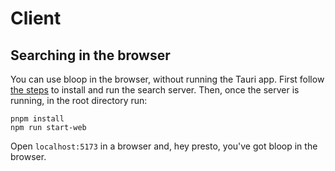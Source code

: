 # Client

## Searching in the browser

You can use bloop in the browser, without running the Tauri app. First follow [the steps]() to install and run the search server. Then, once the server is running, in the root directory run:

```
pnpm install
npm run start-web
```

Open `localhost:5173` in a browser and, hey presto, you've got bloop in the browser.